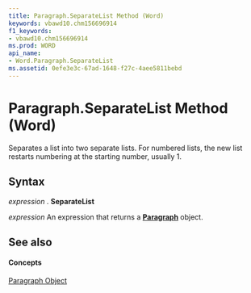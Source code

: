 ```yaml
---
title: Paragraph.SeparateList Method (Word)
keywords: vbawd10.chm156696914
f1_keywords:
- vbawd10.chm156696914
ms.prod: WORD
api_name:
- Word.Paragraph.SeparateList
ms.assetid: 0efe3e3c-67ad-1648-f27c-4aee5811bebd
---
```



# Paragraph.SeparateList Method (Word)

Separates a list into two separate lists. For numbered lists, the new list restarts numbering at the starting number, usually 1.


## Syntax

 _expression_ . **SeparateList**

 _expression_ An expression that returns a **[Paragraph](paragraph-object-word.md)** object.


## See also


#### Concepts


[Paragraph Object](paragraph-object-word.md)

